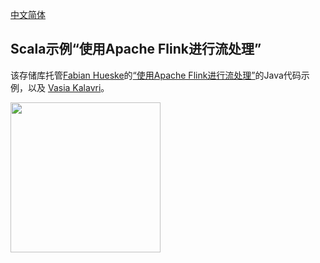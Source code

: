 [中文简体](https://github.com/FontTian/examples-scala/blob/master/README_zh_CN.md)

## Scala示例“使用Apache Flink进行流处理”

该存储库托管[Fabian Hueske](https://twitter.com/fhueske)的[“使用Apache Flink进行流处理”](http://shop.oreilly.com/product/0636920057321.do)的Java代码示例，以及 [Vasia Kalavri](https://twitter.com/vkalavri)。

<a href="http://shop.oreilly.com/product/0636920057321.do">
  <img width="240" src="https://covers.oreillystatic.com/images/0636920057321/cat.gif">
</a>